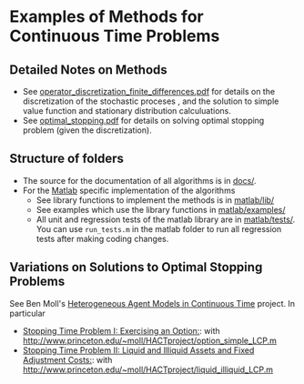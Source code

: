 # Examples of Methods for Continuous Time Problems

## Detailed Notes on Methods
* See [operator_discretization_finite_differences.pdf](operator_discretization_finite_differences.pdf) for details on the discretization of the stochastic proceses , and the solution to simple value function and stationary distribution calculuations.
* See [optimal_stopping.pdf](optimal_stopping.pdf) for details on solving optimal stopping problem (given the discretization).


## Structure of folders
* The source for the documentation of all algorithms is in [docs/](docs/). 
* For the [Matlab](matlab/README.md) specific implementation of the algorithms
    * See library functions to implement the methods is in [matlab/lib/](matlab/lib/)
    * See examples which use the library functions in [matlab/examples/](matlab/examples/)
    * All unit and regression tests of the matlab library are in [matlab/tests/](matlab/tests/).  You can use `run_tests.m` in the matlab folder to run all regression tests after making coding changes.

	
## Variations on Solutions to Optimal Stopping Problems
See Ben Moll's [Heterogeneous Agent Models in Continuous Time](http://www.princeton.edu/~moll/HACTproject.htm) project.  In particular
* [Stopping Time Problem I: Exercising an Option:](http://www.princeton.edu/~moll/HACTproject/option_simple.pdf): with http://www.princeton.edu/~moll/HACTproject/option_simple_LCP.m
* [Stopping Time Problem II: Liquid and Illiquid Assets and Fixed Adjustment Costs:](http://www.princeton.edu/~moll/HACTproject/liquid_illiquid_numerical.pdf): with http://www.princeton.edu/~moll/HACTproject/liquid_illiquid_LCP.m
